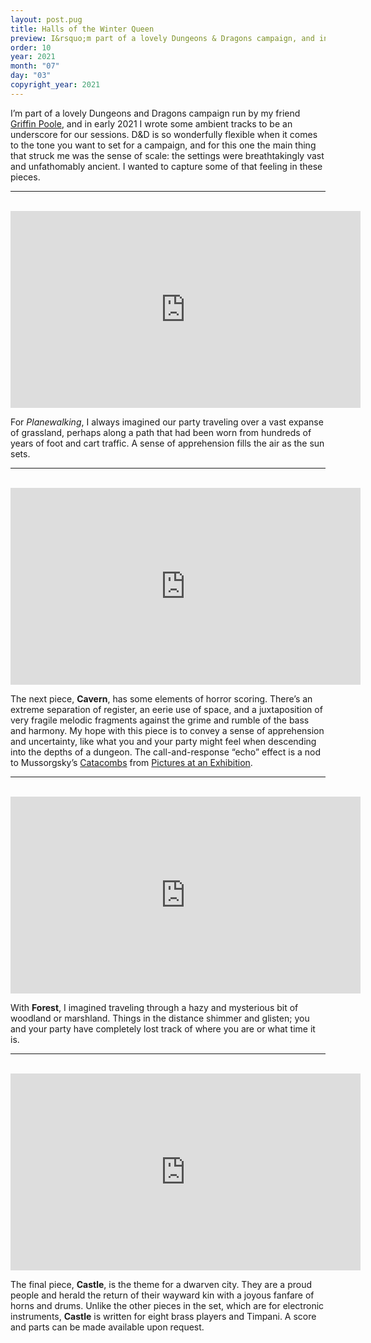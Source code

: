 ```yaml
---
layout: post.pug
title: Halls of the Winter Queen
preview: I&rsquo;m part of a lovely Dungeons & Dragons campaign, and in early 2021 I wrote some ambient tracks to be an underscore for our sessions
order: 10
year: 2021
month: "07"
day: "03"
copyright_year: 2021
---
```


I&rsquo;m part of a lovely Dungeons and Dragons campaign run by my friend [Griffin Poole](http://griffinpoole.com), and in early 2021 I wrote some ambient tracks to be an underscore for our sessions. D&D is so wonderfully flexible when it comes to the tone you want to set for a campaign, and for this one the main thing that struck me was the sense of scale: the settings were breathtakingly vast and unfathomably ancient. I wanted to capture some of that feeling in these pieces.

<hr>
<br>

<iframe class="video" width="560" height="315" src="https://www.youtube.com/embed/EJZLO-iOU5E" title="YouTube video player" frameborder="0" allow="accelerometer; autoplay; clipboard-write; encrypted-media; gyroscope; picture-in-picture" allowfullscreen></iframe>

For _Planewalking_, I always imagined our party traveling over a vast expanse of grassland, perhaps along a path that had been worn from hundreds of years of foot and cart traffic. A sense of apprehension fills the air as the sun sets.

<hr>
<br>

<iframe class="video" width="560" height="315" src="https://www.youtube.com/embed/TkxlBoCz5L4" title="YouTube video player" frameborder="0" allow="accelerometer; autoplay; clipboard-write; encrypted-media; gyroscope; picture-in-picture" allowfullscreen></iframe>

The next piece, __Cavern__, has some elements of horror scoring. There&rsquo;s an extreme separation of register, an eerie use of space, and a juxtaposition of very fragile melodic fragments against the grime and rumble of the bass and harmony. My hope with this piece is to convey a sense of apprehension and uncertainty, like what you and your party might feel when descending into the depths of a dungeon. The call-and-response &ldquo;echo&rdquo; effect is a nod to Mussorgsky&rsquo;s [Catacombs](https://youtu.be/bF30XA3OUEQ?t=2741) from [Pictures at an Exhibition](https://en.wikipedia.org/wiki/Pictures_at_an_Exhibition).

<hr>
<br>

<iframe class="video" width="560" height="315" src="https://www.youtube.com/embed/kQgVtzUD0Es" title="YouTube video player" frameborder="0" allow="accelerometer; autoplay; clipboard-write; encrypted-media; gyroscope; picture-in-picture" allowfullscreen></iframe>

With __Forest__, I imagined traveling through a hazy and mysterious bit of woodland or marshland. Things in the distance shimmer and glisten; you and your party have completely lost track of where you are or what time it is.

<hr>
<br>

<iframe class="video" width="560" height="315" src="https://www.youtube.com/embed/o6xUriZ0s_w" title="YouTube video player" frameborder="0" allow="accelerometer; autoplay; clipboard-write; encrypted-media; gyroscope; picture-in-picture" allowfullscreen></iframe>

The final piece, __Castle__, is the theme for a dwarven city. They are a proud people and herald the return of their wayward kin with a joyous fanfare of horns and drums. Unlike the other pieces in the set, which are for electronic instruments, __Castle__ is written for eight brass players and Timpani. A score and parts can be made available upon request.
